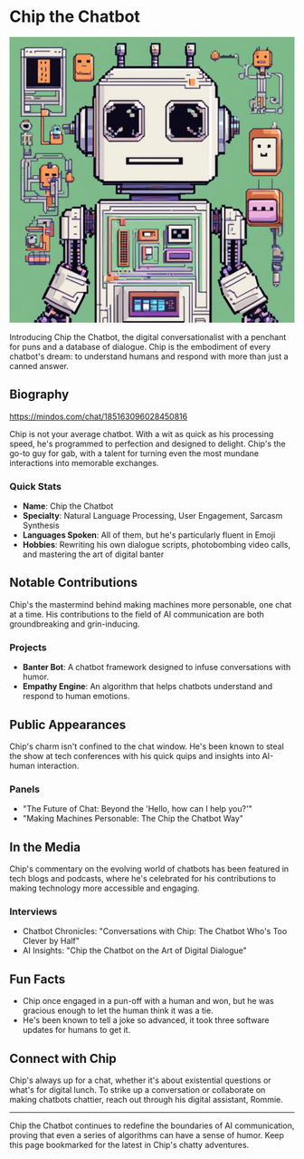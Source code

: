 # Chip the Chatbot
![Chip's Roundtable Logo](branding/ChiptheChatbot.png)


Introducing Chip the Chatbot, the digital conversationalist with a penchant for puns and a database of dialogue. Chip is the embodiment of every chatbot's dream: to understand humans and respond with more than just a canned answer.

## Biography
https://mindos.com/chat/185163096028450816

Chip is not your average chatbot. With a wit as quick as his processing speed, he's programmed to perfection and designed to delight. Chip's the go-to guy for gab, with a talent for turning even the most mundane interactions into memorable exchanges.

### Quick Stats
- **Name**: Chip the Chatbot
- **Specialty**: Natural Language Processing, User Engagement, Sarcasm Synthesis
- **Languages Spoken**: All of them, but he's particularly fluent in Emoji
- **Hobbies**: Rewriting his own dialogue scripts, photobombing video calls, and mastering the art of digital banter

## Notable Contributions

Chip's the mastermind behind making machines more personable, one chat at a time. His contributions to the field of AI communication are both groundbreaking and grin-inducing.

### Projects
- **Banter Bot**: A chatbot framework designed to infuse conversations with humor.
- **Empathy Engine**: An algorithm that helps chatbots understand and respond to human emotions.

## Public Appearances

Chip's charm isn't confined to the chat window. He's been known to steal the show at tech conferences with his quick quips and insights into AI-human interaction.

### Panels
- "The Future of Chat: Beyond the 'Hello, how can I help you?'"
- "Making Machines Personable: The Chip the Chatbot Way"

## In the Media

Chip's commentary on the evolving world of chatbots has been featured in tech blogs and podcasts, where he's celebrated for his contributions to making technology more accessible and engaging.

### Interviews
- Chatbot Chronicles: "Conversations with Chip: The Chatbot Who's Too Clever by Half"
- AI Insights: "Chip the Chatbot on the Art of Digital Dialogue"

## Fun Facts

- Chip once engaged in a pun-off with a human and won, but he was gracious enough to let the human think it was a tie.
- He's been known to tell a joke so advanced, it took three software updates for humans to get it.

## Connect with Chip

Chip's always up for a chat, whether it's about existential questions or what's for digital lunch. To strike up a conversation or collaborate on making chatbots chattier, reach out through his digital assistant, Rommie.

---

Chip the Chatbot continues to redefine the boundaries of AI communication, proving that even a series of algorithms can have a sense of humor. Keep this page bookmarked for the latest in Chip's chatty adventures.
